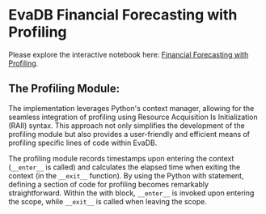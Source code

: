 # EvaDB Financial Forecasting with Profiling

Please explore the interactive notebook here: [Financial Forecasting with Profiling](main.ipynb).

## The Profiling Module:

The implementation leverages Python's context manager, allowing for the seamless integration of profiling using Resource Acquisition Is Initialization (RAII) syntax. This approach not only simplifies the development of the profiling module but also provides a user-friendly and efficient means of profiling specific lines of code within EvaDB.

The profiling module records timestamps upon entering the context (`__enter__` is called) and calculates the elapsed time when exiting the context (in the `__exit__` function). By using the Python with statement, defining a section of code for profiling becomes remarkably straightforward. Within the with block, `__enter__` is invoked upon entering the scope, while `__exit__` is called when leaving the scope.
